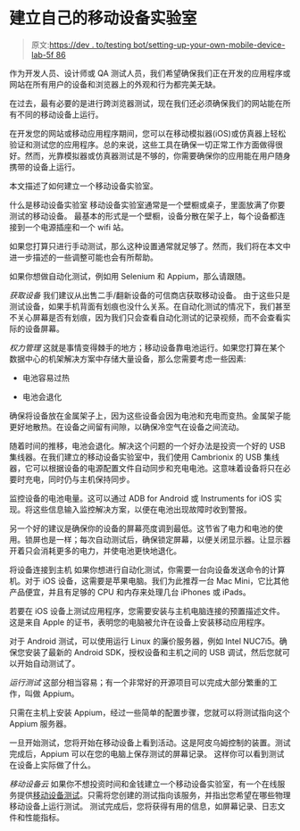 # 建立自己的移动设备实验室

> 原文:[https://dev . to/testing bot/setting-up-your-own-mobile-device-lab-5f 86](https://dev.to/testingbot/setting-up-your-own-mobile-device-lab-5f86)

作为开发人员、设计师或 QA 测试人员，我们希望确保我们正在开发的应用程序或网站在所有用户的设备和浏览器上的外观和行为都完美无缺。

在过去，最有必要的是进行跨浏览器测试，现在我们还必须确保我们的网站能在所有不同的移动设备上运行。

在开发您的网站或移动应用程序期间，您可以在移动模拟器(iOS)或仿真器上轻松验证和测试您的应用程序。总的来说，这些工具在确保一切正常工作方面做得很好。然而，光靠模拟器或仿真器测试是不够的，你需要确保你的应用能在用户随身携带的设备上运行。

本文描述了如何建立一个移动设备实验室。

什么是移动设备实验室
移动设备实验室通常是一个壁橱或桌子，里面放满了你要测试的移动设备。
最基本的形式是一个壁橱，设备分散在架子上，每个设备都连接到一个电源插座和一个 wifi 站。

如果您打算只进行手动测试，那么这种设置通常就足够了。然而，我们将在本文中进一步描述的一些调整可能也会有所帮助。

如果你想做自动化测试，例如用 Selenium 和 Appium，那么请跟随。

*获取设备*
我们建议从出售二手/翻新设备的可信商店获取移动设备。
由于这些只是测试设备，如果手机背面有划痕也没什么关系。在自动化测试的情况下，我们甚至不关心屏幕是否有划痕，因为我们只会查看自动化测试的记录视频，而不会查看实际的设备屏幕。

*权力管理*
这就是事情变得棘手的地方；移动设备靠电池运行。如果您打算在某个数据中心的机架解决方案中存储大量设备，那么您需要考虑一些因素:

*   电池容易过热

*   电池会退化

确保将设备放在金属架子上，因为这些设备会因为电池和充电而变热。金属架子能更好地散热。在设备之间留有间隙，以确保冷空气在设备之间流动。

随着时间的推移，电池会退化。解决这个问题的一个好办法是投资一个好的 USB 集线器。在我们建立的移动设备实验室中，我们使用 Cambrionix 的 USB 集线器，它可以根据设备的电源配置文件自动同步和充电电池。这意味着设备将只在必要时充电，同时仍与主机保持同步。

监控设备的电池电量。这可以通过 ADB for Android 或 Instruments for iOS 实现。将这些信息输入监控解决方案，以便在电池出现故障时收到警报。

另一个好的建议是确保你的设备的屏幕亮度调到最低。这节省了电力和电池的使用。锁屏也是一样；每次自动测试后，确保锁定屏幕，以便关闭显示器。让显示器开着只会消耗更多的电力，并使电池更快地退化。

将设备连接到主机
如果你想进行自动化测试，你需要一台向设备发送命令的计算机。对于 iOS 设备，这需要是苹果电脑。我们为此推荐一台 Mac Mini，它比其他产品便宜，并且有足够的 CPU 和内存来处理几台 iPhones 或 iPads。

若要在 iOS 设备上测试应用程序，您需要安装与主机电脑连接的预置描述文件。这是来自 Apple 的证书，表明您的电脑被允许在设备上安装移动应用程序。

对于 Android 测试，可以使用运行 Linux 的廉价服务器，例如 Intel NUC7i5。确保您安装了最新的 Android SDK，授权设备和主机之间的 USB 调试，然后您就可以开始自动测试了。

*运行测试*
这部分相当容易；有一个非常好的开源项目可以完成大部分繁重的工作，叫做 Appium。

只需在主机上安装 Appium，经过一些简单的配置步骤，您就可以将测试指向这个 Appium 服务器。

一旦开始测试，您将开始在移动设备上看到活动。这是阿皮乌姆控制的装置。测试完成后，Appium 可以在您的电脑上保存测试的屏幕记录。
这样你可以看到测试在设备上实际做了什么。

*移动设备云*
如果你不想投资时间和金钱建立一个移动设备实验室，有一个在线服务提供[移动设备测试](https://testingbot.com/mobile/realdevicetesting)。只需将您创建的测试指向该服务，并指出您希望在哪些物理移动设备上运行测试。
测试完成后，您将获得有用的信息，如屏幕记录、日志文件和性能指标。